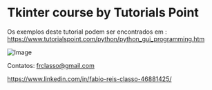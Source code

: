 Tkinter course by Tutorials Point
==============================

Os exemplos deste tutorial podem ser encontrados em :
https://www.tutorialspoint.com/python/python_gui_programming.htm
 
![Image]()


Contatos: frclasso@gmail.com

https://www.linkedin.com/in/fabio-reis-classo-46881425/


